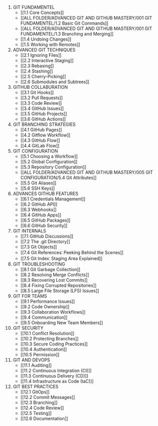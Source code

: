 1. GIT FUNDAMENTEL
	- [[1.1 Core Concepts]]
	- [[ALL FOLDER/ADVANCED GIT AND GITHUB MASTERY/001 GIT FUNDAMENTEL/1.2 Basic Git Commands]]
	- [[ALL FOLDER/ADVANCED GIT AND GITHUB MASTERY/001 GIT FUNDAMENTEL/1.3 Branching and Merging]]
	- [[1.4 Undoing Changes]]
	- [[1.5 Working with Remotes]]
2. ADVANCED GIT TECHNIQUES
	- [[2.1 Ignoring Files]]
	- [[2.2 Interactive Staging]]
	- [[2.3 Rebasing]]
	- [[2.4 Stashing]]
	- [[2.5 Cherry-Picking]]
	- [[2.6 Submodules and Subtrees]]
3. GITHUB COLLABURATION
	- [[3.1 Git Hooks]]
	- [[3.2 Pull Requests]]
	- [[3.3 Code Review]]
	- [[3.4 GitHub Issues]]
	- [[3.5 GitHub Projects]]
	- [[3.6 GitHub Actions]]
4. GIT BRANCHING STRATEGIES
	- [[4.1 GitHub Pages]]
	- [[4.2 Gitflow Workflow]]
	- [[4.3 GitHub Flow]]
	- [[4.4 GitLab Flow]]
5. GIT CONFIGURATION
	- [[5.1 Choosing a Workflow]]
	- [[5.2 Global Configuration]]
	- [[5.3 Repository Configuration]]
	- [[ALL FOLDER/ADVANCED GIT AND GITHUB MASTERY/005 GIT CONFIGURATION/5.4 Git Attributes]]
	- [[5.5 Git Aliases]]
	- [[5.6 SSH Keys]]
6. ADVANCES GITHUB FEATURES
	- [[6.1 Credentials Management]]
	- [[6.2 GitHub API]]
	- [[6.3 Webhooks]]
	- [[6.4 GitHub Apps]]
	- [[6.5 GitHub Packages]]
	- [[6.6 GitHub Security]]
7. GIT INTERNALS
	- [[7.1 GitHub Discussions]]
	- [[7.2 The .git Directory]]
	- [[7.3 Git Objects]]
	- [[7.4 Git References⁚ Peeking Behind the Scenes]]
	- [[7.5 Git Index⁚ Staging Area Explained]]
8. GIT TROUBLESHOOTING
	- [[8.1 Git Garbage Collection]]
	- [[8.2 Resolving Merge Conflicts]]
	- [[8.3 Recovering Lost Commits]]
	- [[8.4 Fixing Corrupted Repositories]]
	- [[8.5 Large File Storage (LFS) Issues]]
9. GIT FOR TEAMS
	- [[9.1 Performance Issues]]
	- [[9.2 Code Ownership]]
	- [[9.3 Collaboration Workflows]]
	- [[9.4 Communication]]
	- [[9.5 Onboarding New Team Members]]
10. GIT SECURITY
	- [[10.1 Conflict Resolution]]
	- [[10.2 Protecting Branches]]
	- [[10.3 Secure Coding Practices]]
	- [[10.4 Authentication]]
	- [[10.5 Permission]]
11. GIT AND DEVOPS
	- [[11.1 Auditing]]
	- [[11.2 Continuous Integration (CI)]]
	- [[11.3 Continuous Delivery (CD)]]
	- [[11.4 Infrastructure as Code (IaC)]]
12. GIT BEST PRACTICES
	- [[12.1 GitOps]]
	- [[12.2 Commit Messages]]
	- [[12.3 Branching]]
	- [[12.4 Code Review]]
	- [[12.5 Testing]]
	- [[12.6 Documentation]]
